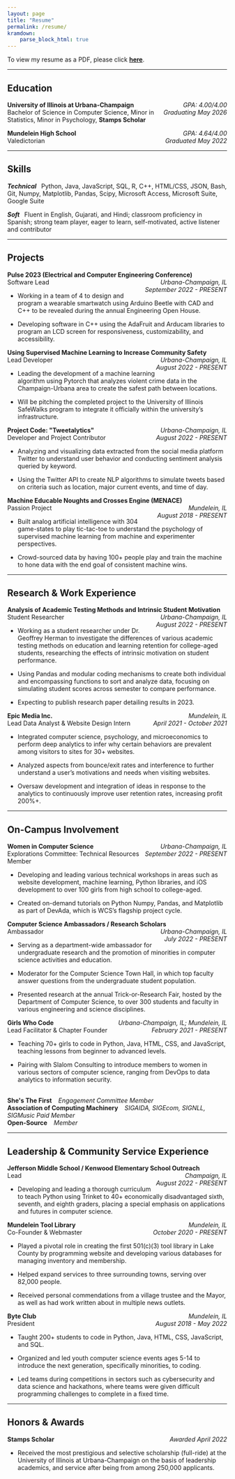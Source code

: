 ```yaml
---
layout: page
title: "Resume"
permalink: /resume/
kramdown: 
    parse_block_html: true
---
```


To view my resume as a PDF, please click [**here**](https://drive.google.com/file/d/1NgaEg8yi5jFnYe_6F993KQjCZDz61Ctp/view?usp=sharing).

___
## Education
<p style="text-align:left;">
    <b>University of Illinois at Urbana-Champaign</b>
    <span style="float:right; text-align: right;">
        <i>GPA: 4.00/4.00</i>
        <br /><i>Graduating May 2026</i>
    </span>
    <br /> Bachelor of Science in Computer Science, Minor in Statistics, Minor in Psychology, <b style="font-color:rgb(77, 101, 28)">Stamps Scholar</b>
</p>

<p style="text-align:left;">
    <b>Mundelein High School</b>
    <span style="float:right; text-align: right;">
        <i>GPA: 4.64/4.00</i>
        <br /><i>Graduated May 2022</i>
    </span>
    <br />Valedictorian
</p>

---
## Skills
***Technical*** &ensp;Python, Java, JavaScript, SQL, R, C++, HTML/CSS, JSON, Bash, Git, Numpy, Matplotlib, Pandas, Scipy, Microsoft Access, Microsoft Suite, Google Suite

***Soft*** &ensp;Fluent in English, Gujarati, and Hindi; classroom proficiency in Spanish; strong team player, eager to learn, self-motivated, active listener and contributor

---
## Projects
<p style="text-align:left;">
    <b>Pulse 2023 (Electrical and Computer Engineering Conference)</b>
    <span style="float:right; text-align: right;">
        <i>Urbana-Champaign, IL</i>
        <br /><i>September 2022 - PRESENT</i>
    </span>
    <br /> Software Lead
</p>

- Working in a team of 4 to design and program a wearable smartwatch using Arduino Beetle with CAD and C++ to be revealed during the annual Engineering Open House.

- Developing software in C++ using the AdaFruit and Arducam libraries to program an LCD screen for responsiveness, customizability, and accessibility.

<p style="text-align:left;">
    <b>Using Supervised Machine Learning to Increase Community Safety</b>
    <span style="float:right; text-align: right;">
        <i>Urbana-Champaign, IL</i>
        <br /><i>August 2022 - PRESENT</i>
    </span>
    <br /> Lead Developer
</p>

- Leading the development of a machine learning algorithm using Pytorch that analyzes violent crime data in the Champaign-Urbana area to create the safest path between locations.

- Will be pitching the completed project to the University of Illinois SafeWalks program to integrate it officially within the university’s infrastructure.

<p style="text-align:left;">
    <b>Project Code: "Tweetalytics"</b>
    <span style="float:right; text-align: right;">
        <i>Urbana-Champaign, IL</i>
        <br /><i>August 2022 - PRESENT</i>
    </span>
    <br /> Developer and Project Contributor
</p>

- Analyzing and visualizing data extracted from the social media platform Twitter to understand user behavior and conducting sentiment analysis queried by keyword.

- Using the Twitter API to create NLP algorithms to simulate tweets based on criteria such as location, major current events, and time of day.

<p style="text-align:left;">
    <b>Machine Educable Noughts and Crosses Engine (MENACE)</b>
    <span style="float:right; text-align: right;">
        <i>Mundelein, IL</i>
        <br /><i>August 2018 - PRESENT</i>
    </span>
    <br /> Passion Project
</p>

- Built analog artificial intelligence with 304 game-states to play tic-tac-toe to understand the psychology of supervised machine learning from machine and experimenter perspectives.
  
- Crowd-sourced data by having 100+ people play and train the machine to hone data with the end goal of consistent machine wins.

---
## Research & Work Experience
<p style="text-align:left;">
    <b>Analysis of Academic Testing Methods and Intrinsic Student Motivation</b>
    <span style="float:right; text-align: right;">
        <i>Urbana-Champaign, IL</i>
        <br /><i>August 2022 - PRESENT</i>
    </span>
    <br /> Student Researcher
</p>

- Working as a student researcher under Dr. Geoffrey Herman to investigate the differences of various academic testing methods on education and learning retention for college-aged students, researching the effects of intrinsic motivation on student performance.
  
- Using Pandas and modular coding mechanisms to create both individual and encompassing functions to sort and analyze data, focusing on simulating student scores across semester to compare performance.
  
- Expecting to publish research paper detailing results in 2023.

<p style="text-align:left;">
    <b>Epic Media Inc.</b>
    <span style="float:right; text-align: right;">
        <i>Mundelein, IL</i>
        <br /><i>April 2021 - October 2021</i>
    </span>
    <br /> Lead Data Analyst & Website Design Intern
</p>

- Integrated computer science, psychology, and microeconomics to perform deep analytics to infer why certain behaviors are prevalent among visitors to sites for 30+ websites.
  
- Analyzed aspects from bounce/exit rates and interference to further understand a user’s motivations and needs when visiting websites.
  
- Oversaw development and integration of ideas in response to the analytics to continuously improve user retention rates, increasing profit 200%+.

---
## On-Campus Involvement
<p style="text-align:left;">
    <b>Women in Computer Science</b>
    <span style="float:right; text-align: right;">
        <i>Urbana-Champaign, IL</i>
        <br /><i>September 2022 - PRESENT</i>
    </span>
    <br /> Explorations Committee: Technical Resources Member
</p>

- Developing and leading various technical workshops in areas such as website development, machine learning, Python libraries, and iOS development to over 100 girls from high school to college-aged.

- Created on-demand tutorials on Python Numpy, Pandas, and Matplotlib as part of DevAda, which is WCS’s flagship project cycle.

<p style="text-align:left;">
    <b>Computer Science Ambassadors / Research Scholars</b>
    <span style="float:right; text-align: right;">
        <i>Urbana-Champaign, IL</i>
        <br /><i>July 2022 - PRESENT</i>
    </span>
    <br /> Ambassador
</p>

- Serving as a department-wide ambassador for undergraduate research and the promotion of minorities in computer science activities and education.

- Moderator for the Computer Science Town Hall, in which top faculty answer questions from the undergraduate student population.

- Presented research at the annual Trick-or-Research Fair, hosted by the Department of Computer Science, to over 300 students and faculty in various engineering and science disciplines.

<p style="text-align:left;">
    <b>Girls Who Code</b>
    <span style="float:right; text-align: right;">
        <i>Urbana-Champaign, IL; Mundelein, IL</i>
        <br /><i>February 2021 - PRESENT</i>
    </span>
    <br /> Lead Facilitator & Chapter Founder
</p>

- Teaching 70+ girls to code in Python, Java, HTML, CSS, and JavaScript, teaching lessons from beginner to advanced levels.

- Pairing with Slalom Consulting to introduce members to women in various sectors of computer science, ranging from DevOps to data analytics to information security.

<p>
<br /> <b>She's The First</b> &ensp; <i>Engagement Committee Member</i>
<br /> <b>Association of Computing Machinery</b> &ensp; <i>SIGAIDA, SIGEcom, SIGNLL, SIGMusic Paid Member</i>
<br /> <b>Open-Source</b> &ensp; <i>Member</i>
</p>

---
## Leadership & Community Service Experience
<p style="text-align:left;">
    <b>Jefferson Middle School / Kenwood Elementary School Outreach</b>
    <span style="float:right; text-align: right;">
        <i>Champaign, IL</i>
        <br /><i>August 2022 - PRESENT</i>
    </span>
    <br /> Lead
</p>

- Developing and leading a thorough curriculum to teach Python using Trinket to 40+ economically disadvantaged sixth, seventh, and eighth graders, placing a special emphasis on applications and futures in computer science.

<p style="text-align:left;">
    <b>Mundelein Tool Library</b>
    <span style="float:right; text-align: right;">
        <i>Mundelein, IL</i>
        <br /><i>October 2020 - PRESENT</i>
    </span>
    <br /> Co-Founder & Webmaster
</p>

- Played a pivotal role in creating the first 501(c)(3) tool library in Lake County by programming website and developing various databases for managing inventory and membership.
  
- Helped expand services to three surrounding towns, serving over 82,000 people.

- Received personal commendations from a village trustee and the Mayor, as well as had work written about in multiple news outlets.

<p style="text-align:left;">
    <b>Byte Club</b>
    <span style="float:right; text-align: right;">
        <i>Mundelein, IL</i>
        <br /><i>August 2018 - May 2022</i>
    </span>
    <br /> President
</p>

- Taught 200+ students to code in Python, Java, HTML, CSS, JavaScript, and SQL.
  
- Organized and led youth computer science events ages 5-14 to introduce the next generation, specifically minorities, to coding.
  
- Led teams during competitions in sectors such as cybersecurity and data science and hackathons, where teams were given difficult programming challenges to complete in a fixed time.

---
## Honors & Awards
<p style="text-align:left;">
    <b>Stamps Scholar</b>
    <span style="float:right; text-align: right;">
        <i>Awarded April 2022</i>
    </span>
</p>

- Received the most prestigious and selective scholarship (full-ride) at the University of Illinois at Urbana-Champaign on the basis of leadership academics, and service after being from among 250,000 applicants.